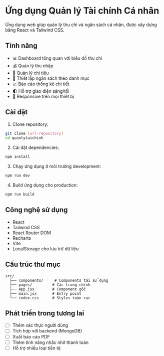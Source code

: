 # Ứng dụng Quản lý Tài chính Cá nhân

Ứng dụng web giúp quản lý thu chi và ngân sách cá nhân, được xây dựng bằng React và Tailwind CSS.

## Tính năng

- 📊 Dashboard tổng quan với biểu đồ thu chi
- 💰 Quản lý thu nhập
- 💸 Quản lý chi tiêu
- 📅 Thiết lập ngân sách theo danh mục
- 📈 Báo cáo thống kê chi tiết
- 🌓 Hỗ trợ giao diện sáng/tối
- 📱 Responsive trên mọi thiết bị

## Cài đặt

1. Clone repository:
```bash
git clone [url-repository]
cd quanlytaichinh
```

2. Cài đặt dependencies:
```bash
npm install
```

3. Chạy ứng dụng ở môi trường development:
```bash
npm run dev
```

4. Build ứng dụng cho production:
```bash
npm run build
```

## Công nghệ sử dụng

- React
- Tailwind CSS
- React Router DOM
- Recharts
- Vite
- LocalStorage cho lưu trữ dữ liệu

## Cấu trúc thư mục

```
src/
  ├── components/     # Components tái sử dụng
  ├── pages/         # Các trang chính
  ├── App.jsx        # Component gốc
  ├── main.jsx       # Entry point
  └── index.css      # Styles toàn cục
```

## Phát triển trong tương lai

- [ ] Thêm xác thực người dùng
- [ ] Tích hợp với backend (MongoDB)
- [ ] Xuất báo cáo PDF
- [ ] Thêm tính năng nhắc nhở thanh toán
- [ ] Hỗ trợ nhiều loại tiền tệ
